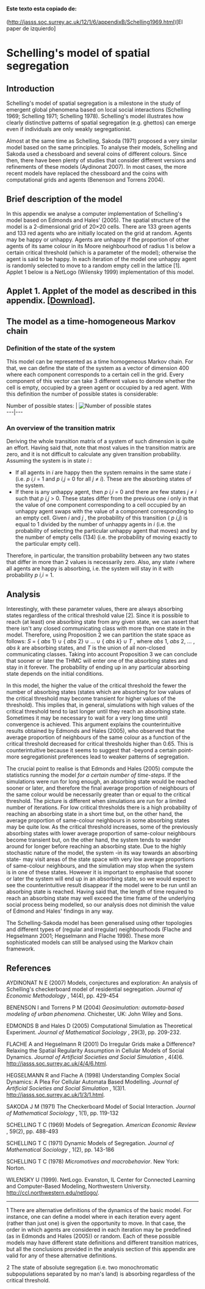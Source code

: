 
#### Este texto esta copiado de:

(http://jasss.soc.surrey.ac.uk/12/1/6/appendixB/Schelling1969.html)[El paper de izquierdo]

# Schelling's model of spatial segregation

## Introduction

Schelling's model of spatial segregation is a milestone in the study of
emergent global phenomena based on local social interactions (Schelling 1969;
Schelling 1971; Schelling 1978). Schelling's model illustrates how clearly
distinctive patterns of spatial segregation (e.g. ghettos) can emerge even if
individuals are only weakly segregationist.

Almost at the same time as Schelling, Sakoda (1971) proposed a very similar
model based on the same principles. To analyse their models, Schelling and
Sakoda used a chessboard and several coins of different colours. Since then,
there have been plenty of studies that consider different versions and
refinements of these models (Aydinonat 2007). In most cases, the more recent
models have replaced the chessboard and the coins with computational grids and
agents (Benenson and Torrens 2004).

## Brief description of the model

In this appendix we analyse a computer implementation of Schelling's model
based on Edmonds and Hales' (2005). The spatial structure of the model is a
2-dimensional grid of 20×20 cells. There are 133 green agents and 133 red
agents who are initially located on the grid at random. Agents may be happy or
unhappy. Agents are unhappy if the proportion of other agents of its same
colour in its Moore neighbourhood of radius 1 is below a certain critical
threshold (which is a parameter of the model); otherwise the agent is said to
be happy. In each iteration of the model one unhappy agent is randomly
selected to move to a random empty cell in the lattice [1]. Applet 1 below is
a NetLogo (Wilensky 1999) implementation of this model.

**Applet 1**. Applet of the model as described in this appendix.
[[Download](Segregation.nlogo)].  
---  
  
## The model as a time-homogeneous Markov chain

### Definition of the state of the system

This model can be represented as a time homogeneous Markov chain. For that, we
can define the state of the system as a vector of dimension 400 where each
component corresponds to a certain cell in the grid. Every component of this
vector can take 3 different values to denote whether the cell is empty,
occupied by a green agent or occupied by a red agent. With this definition the
number of possible states is considerable:

Number of possible states:  | ![Number of possible
states](Schelling1969-1.png)  
---|---  
  
### An overview of the transition matrix

Deriving the whole transition matrix of a system of such dimension is quite an
effort. Having said that, note that most values in the transition matrix are
zero, and it is not difficult to calculate any given transition probability.
Assuming the system is in state _i_ :

  * If all agents in _i_ are happy then the system remains in the same state _i_ (i.e. _p i,i_ = 1 and _p i,j_ = 0 for all _j ≠ i_). These are the absorbing states of the system. 
  * If there is any unhappy agent, then _p i,i_ = 0 and there are few states _j ≠ i_ such that _p i,j_ > 0. These states differ from the previous one _i_ only in that the value of one component corresponding to a cell occupied by an unhappy agent swaps with the value of a component corresponding to an empty cell. Given _i_ and _j_ , the probability of this transition ( _p i,j_) is equal to 1 divided by the number of unhappy agents in _i_ (i.e. the probability of selecting the particular unhappy agent that moves) and by the number of empty cells (134) (i.e. the probability of moving exactly to the particular empty cell). 

Therefore, in particular, the transition probability between any two states
that differ in more than 2 values is necessarily zero. Also, any state _i_
where all agents are happy is absorbing, i.e. the system will stay in it with
probability _p i,i_ = 1.

## Analysis

Interestingly, with these parameter values, there are always absorbing states
regardless of the critical threshold value [2]. Since it is possible to reach
(at least) one absorbing state from any given state, we can assert that there
isn't any closed communicating class with more than one state in the model.
Therefore, using Proposition 2 we can partition the state space as follows:
_S_ = { _abs_ 1} ∪ { _abs_ 2} ∪ … ∪ { _abs k_} ∪ _T_ , where _abs_ 1, _abs_ 2,
… , _abs k_ are absorbing states, and _T_ is the union of all non-closed
communicating classes. Taking into account Proposition 3 we can conclude that
sooner or later the THMC will enter one of the absorbing states and stay in it
forever. The probability of ending up in any particular absorbing state
depends on the initial conditions.

In this model, the higher the value of the critical threshold the fewer the
number of absorbing states (states which are absorbing for low values of the
critical threshold may become transient for higher values of the threshold).
This implies that, in general, simulations with high values of the critical
threshold tend to last longer until they reach an absorbing state. Sometimes
it may be necessary to wait for a very long time until convergence is
achieved. This argument explains the counterintuitive results obtained by
Edmonds and Hales (2005), who observed that the average proportion of
neighbours of the same colour as a function of the critical threshold
decreased for critical thresholds higher than 0.65. This is counterintuitive
because it seems to suggest that -beyond a certain point- more segregationist
preferences lead to weaker patterns of segregation.

The crucial point to realise is that Edmonds and Hales (2005) compute the
statistics running the model _for a certain number of time-steps_. If the
simulations were run for long enough, an absorbing state would be reached
sooner or later, and therefore the final average proportion of neighbours of
the same colour would be necessarily greater than or equal to the critical
threshold. The picture is different when simulations are run for a limited
number of iterations. For low critical thresholds there is a high probability
of reaching an absorbing state in a short time but, on the other hand, the
average proportion of same-colour neighbours in some absorbing states may be
quite low. As the critical threshold increases, some of the previously
absorbing states with lower average proportion of same-colour neighbours
become transient but, on the other hand, the system tends to wander around for
longer before reaching an absorbing state. Due to the highly stochastic nature
of the model, the system -in its way towards an absorbing state- may visit
areas of the state space with very low average proportions of same-colour
neighbours, and the simulation may stop when the system is in one of these
states. However it is important to emphasise that sooner or later the system
will end up in an absorbing state, so we would expect to see the
counterintuitive result disappear if the model were to be run until an
absorbing state is reached. Having said that, the length of time required to
reach an absorbing state may well exceed the time frame of the underlying
social process being modelled, so our analysis does not diminish the value of
Edmond and Hales' findings in any way.

The Schelling-Sakoda model has been generalised using other topologies and
different types of (regular and irregular) neighbourhoods (Flache and
Hegselmann 2001; Hegselmann and Flache 1998). These more sophisticated models
can still be analysed using the Markov chain framework.

## References

AYDINONAT N E (2007) Models, conjectures and exploration: An analysis of
Schelling's checkerboard model of residential segregation. _Journal of
Economic Methodology_ , 14(4), pp. 429-454

BENENSON I and Torrens P M (2004) _Geosimulation: automata-based modeling of
urban phenomena_. Chichester, UK: John Wiley and Sons.

EDMONDS B and Hales D (2005) Computational Simulation as Theoretical
Experiment. _Journal of Mathematical Sociology_ , 29(3), pp. 209-232.

FLACHE A and Hegselmann R (2001) Do Irregular Grids make a Difference?
Relaxing the Spatial Regularity Assumption in Cellular Models of Social
Dynamics. _Journal of Artificial Societies and Social Simulation_ , 4(4)6.
<http://jasss.soc.surrey.ac.uk/4/4/6.html>.

HEGSELMANN R and Flache A (1998) Understanding Complex Social Dynamics: A Plea
For Cellular Automata Based Modelling. _Journal of Artificial Societies and
Social Simulation_ , 1(3)1. <http://jasss.soc.surrey.ac.uk/1/3/1.html>.

SAKODA J M (1971) The Checkerboard Model of Social Interaction. _Journal of
Mathematical Sociology_ , 1(1), pp. 119-132

SCHELLING T C (1969) Models of Segregation. _American Economic Review_ ,
59(2), pp. 488-493

SCHELLING T C (1971) Dynamic Models of Segregation. _Journal of Mathematical
Sociology_ , 1(2), pp. 143-186

SCHELLING T C (1978) _Micromotives and macrobehavior_. New York: Norton.

WILENSKY U (1999). NetLogo. Evanston, IL Center for Connected Learning and
Computer-Based Modeling, Northwestern University.
<http://ccl.northwestern.edu/netlogo/>.

* * *

1 There are alternative definitions of the dynamics of the basic model. For
instance, one can define a model where in each iteration every agent (rather
than just one) is given the opportunity to move. In that case, the order in
which agents are considered in each iteration may be predefined (as in Edmonds
and Hales (2005)) or random. Each of these possible models may have different
state definitions and different transition matrices, but all the conclusions
provided in the analysis section of this appendix are valid for any of these
alternative definitions.

2 The state of absolute segregation (i.e. two monochromatic subpopulations
separated by no man's land) is absorbing regardless of the critical threshold.

